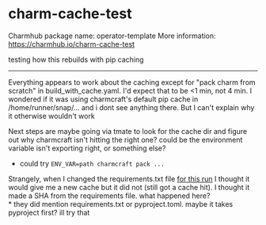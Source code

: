 # charm-cache-test

Charmhub package name: operator-template
More information: https://charmhub.io/charm-cache-test

testing how this rebuilds with pip caching


---

Everything appears to work about the caching except for "pack charm from scratch" in build_with_cache.yaml.  I'd expect that to be <1 min, not 4 min.  I wondered if it was using charmcraft's default pip cache in /home/runner/snap/... and i dont see anything there.  But I can't explain why it otherwise wouldn't work

Next steps are maybe going via tmate to look for the cache dir and figure out why charmcraft isn't hitting the right one?  could be the environment variable isn't exporting right, or something else?
* could try `ENV_VAR=path charmcraft pack ...`

Strangely, when I changed the requirements.txt file [for this run](https://github.com/ca-scribner/charm-cache-test/actions/runs/8695225973/job/23845823082) I thought it would give me a new cache but it did not (still got a cache hit).  I thought it made a SHA from the requirements file.  what happened here?  
	* they did mention requirements.txt or pyproject.toml.  maybe it takes pyproject first?  ill try that